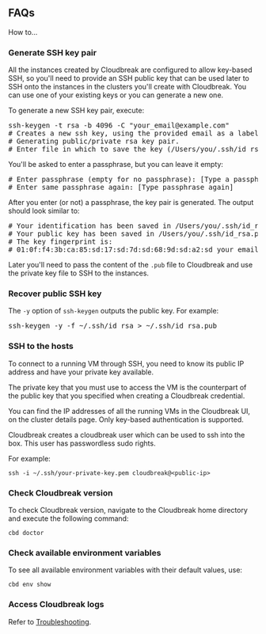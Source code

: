 ## FAQs

How to...

### Generate SSH key pair 

All the instances created by Cloudbreak are configured to allow key-based SSH, so you'll need to provide an SSH public key that can be used later to SSH onto the instances in the clusters you'll create with Cloudbreak. You can use one of your existing keys or you can generate a new one.

To generate a new SSH key pair, execute:

<pre>ssh-keygen -t rsa -b 4096 -C "your_email@example.com"
# Creates a new ssh key, using the provided email as a label
# Generating public/private rsa key pair.
# Enter file in which to save the key (/Users/you/.ssh/id_rsa): [Press enter]</pre>

You'll be asked to enter a passphrase, but you can leave it empty:

<pre># Enter passphrase (empty for no passphrase): [Type a passphrase]
# Enter same passphrase again: [Type passphrase again]</pre>

After you enter (or not) a passphrase, the key pair is generated. The output should look similar to:

<pre># Your identification has been saved in /Users/you/.ssh/id_rsa.
# Your public key has been saved in /Users/you/.ssh/id_rsa.pub.
# The key fingerprint is:
# 01:0f:f4:3b:ca:85:sd:17:sd:7d:sd:68:9d:sd:a2:sd your_email@example.com</pre>

Later you'll need to pass the content of the `.pub` file to Cloudbreak and use the private key file to SSH to the instances. 


### Recover public SSH key 

The `-y` option of `ssh-keygen` outputs the public key. For example:

<pre>ssh-keygen -y -f ~/.ssh/id_rsa > ~/.ssh/id_rsa.pub</pre>

### SSH to the hosts 

To connect to a running VM through SSH, you need to know its public IP address and have your private key available. 

The private key that you must use to access the VM is the counterpart of the public key that you specified when creating a Cloudbreak credential.

You can find the IP addresses of all the running VMs in the Cloudbreak UI, on the cluster details page. Only key-based authentication is supported. 

Cloudbreak creates a cloudbreak user which can be used to ssh into the box. This user has passwordless sudo rights.

For example:

```
ssh -i ~/.ssh/your-private-key.pem cloudbreak@<public-ip>
```

### Check Cloudbreak version 

To check Cloudbreak version, navigate to the Cloudbreak home directory and execute the following command:

```
cbd doctor
```


### Check available environment variables

To see all available environment variables with their default values, use:

```
cbd env show
```

### Access Cloudbreak logs

Refer to [Troubleshooting](trouble-cb-logs.md).




